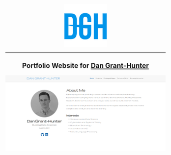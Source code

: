 <p align="center"><a href="https://dangranthunter.com" target="_blank" rel="noopener"><img src="assets/images/icon.png" alt="Dan Grant-Hunter Portfolio"></a></p>

---

<h2 align="center">Portfolio Website for <a href="https://dangranthunter.com">Dan Grant-Hunter</a></h2>

<p align="center"><a href="https://dangranthunter.com" target="_blank" rel="noopener"><img src="static/media/portfolio-website.png" alt="Dan Grant-Hunter Portfolio"></a></p>
